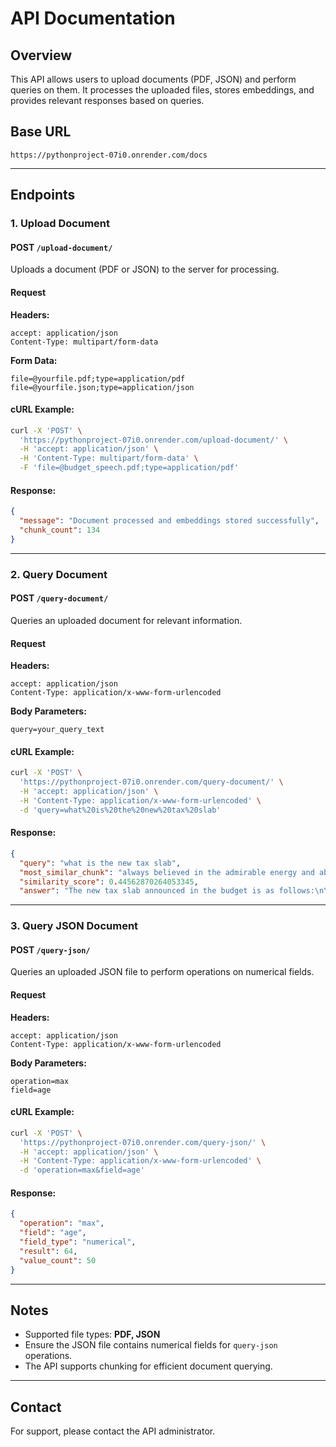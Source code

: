 # API Documentation

## Overview
This API allows users to upload documents (PDF, JSON) and perform queries on them. It processes the uploaded files, stores embeddings, and provides relevant responses based on queries.

## Base URL
```
https://pythonproject-07i0.onrender.com/docs
```

---

## Endpoints

### 1. Upload Document
#### **POST** `/upload-document/`

Uploads a document (PDF or JSON) to the server for processing.

#### **Request**
**Headers:**
```
accept: application/json
Content-Type: multipart/form-data
```

**Form Data:**
```
file=@yourfile.pdf;type=application/pdf
file=@yourfile.json;type=application/json
```

#### **cURL Example:**
```sh
curl -X 'POST' \
  'https://pythonproject-07i0.onrender.com/upload-document/' \
  -H 'accept: application/json' \
  -H 'Content-Type: multipart/form-data' \
  -F 'file=@budget_speech.pdf;type=application/pdf'
```

#### **Response:**
```json
{
  "message": "Document processed and embeddings stored successfully",
  "chunk_count": 134
}
```

---

### 2. Query Document
#### **POST** `/query-document/`

Queries an uploaded document for relevant information.

#### **Request**
**Headers:**
```
accept: application/json
Content-Type: application/x-www-form-urlencoded
```

**Body Parameters:**
```
query=your_query_text
```

#### **cURL Example:**
```sh
curl -X 'POST' \
  'https://pythonproject-07i0.onrender.com/query-document/' \
  -H 'accept: application/json' \
  -H 'Content-Type: application/x-www-form-urlencoded' \
  -d 'query=what%20is%20the%20new%20tax%20slab'
```

#### **Response:**
```json
{
  "query": "what is the new tax slab",
  "most_similar_chunk": "always believed in the admirable energy and ability of the middle class in \nnation building. In recognition of their contribution, we have periodically \nreduced their tax burden. Right after 2014, the ‘Nil tax ’ slab was raised to  \n` 2.5 lakh, which was further raised to ` 5 lakh in 2019 and to ` 7 lakh in 2023. \nThis is reflective of our Government’s trust on the middle-class tax payers. I am \nnow happy to announce that there will be no income tax payable upto income \nof ` 12 lakh (i.e. average income of ` 1 lakh per month other than special rate \nincome such as capital gains) under the new regime. This limit will be ` 12.75 \nlakh for salaried tax payers, due to standard deduction of ` 75,000.  \n157. Slabs and rates are being changed across the board to benefit all tax -\npayers. The new structure will substantially reduce the taxes of the middle \nclass and leave more money in their hands, boosting household consumption, \nsavings and investment.",
  "similarity_score": 0.44562870264053345,
  "answer": "The new tax slab announced in the budget is as follows:\n\n- No income tax payable up to an income of Rs. 12 lakhs (i.e., an average income of Rs. 1 lakh per month) under the new regime.\n- For salaried taxpayers, the limit is Rs. 12.75 lakhs, owing to a standard deduction of Rs. 75,000."
```

---

### 3. Query JSON Document
#### **POST** `/query-json/`

Queries an uploaded JSON file to perform operations on numerical fields.

#### **Request**
**Headers:**
```
accept: application/json
Content-Type: application/x-www-form-urlencoded
```

**Body Parameters:**
```
operation=max
field=age
```

#### **cURL Example:**
```sh
curl -X 'POST' \
  'https://pythonproject-07i0.onrender.com/query-json/' \
  -H 'accept: application/json' \
  -H 'Content-Type: application/x-www-form-urlencoded' \
  -d 'operation=max&field=age'
```

#### **Response:**
```json
{
  "operation": "max",
  "field": "age",
  "field_type": "numerical",
  "result": 64,
  "value_count": 50
}
```

---

## Notes
- Supported file types: **PDF, JSON**
- Ensure the JSON file contains numerical fields for `query-json` operations.
- The API supports chunking for efficient document querying.

---

## Contact
For support, please contact the API administrator.

